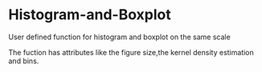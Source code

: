# Histogram-and-Boxplot
User defined function for histogram and boxplot on the same scale

The fuction has attributes like the figure size,the kernel density estimation and bins.

